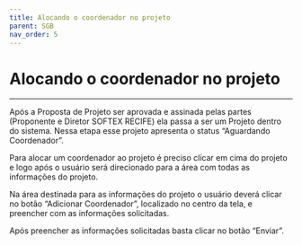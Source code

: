 ```yaml
---
title: Alocando o coordenador no projeto
parent: SGB
nav_order: 5
---
```


# Alocando o coordenador no projeto
---

Após a Proposta de Projeto ser aprovada e assinada pelas partes (Proponente e Diretor SOFTEX RECIFE) ela passa a ser um Projeto dentro do sistema. Nessa etapa esse projeto apresenta o status “Aguardando Coordenador”.

Para alocar um coordenador ao projeto é preciso clicar em cima do projeto e logo após o usuário será direcionado para a área com todas as informações do projeto.

Na área destinada para as informações do projeto o usuário deverá clicar no botão “Adicionar Coordenador”, localizado no centro da tela, e preencher com as informações solicitadas.

Após preencher as informações solicitadas basta clicar no botão “Enviar”.